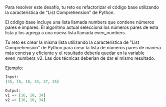Para resolver este desafío, tu reto es refactorizar el código base utilizando la característica de "List Comprehension" de Python.

El código base incluye una lista llamada numbers que contiene números pares e impares. El algoritmo actual selecciona los números pares de esta lista y los agrega a una nueva lista llamada even_numbers.

Tu reto es crear la misma lista utilizando la característica de "List Comprehension" de Python para crear la lista de números pares de manera más concisa y eficiente y el resultado debería quedar en la variable even_numbers_v2. Las dos técnicas deberían de dar el mismo resultado.

Ejemplo:
```python
Input:
[35, 16, 10, 34, 37, 25]

Output:
v1 => [16, 10, 34]
v2 => [16, 10, 34]
```